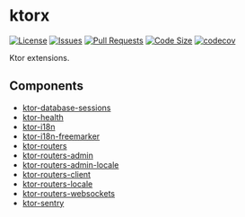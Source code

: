 # ktorx

[![License](https://img.shields.io/github/license/nathanfallet/ktorx)](LICENSE)
[![Issues](https://img.shields.io/github/issues/nathanfallet/ktorx)]()
[![Pull Requests](https://img.shields.io/github/issues-pr/nathanfallet/ktorx)]()
[![Code Size](https://img.shields.io/github/languages/code-size/nathanfallet/ktorx)]()
[![codecov](https://codecov.io/gh/nathanfallet/ktorx/graph/badge.svg?token=BSFuSRnPey)](https://codecov.io/gh/nathanfallet/ktorx)

Ktor extensions.

## Components

- [ktor-database-sessions](ktor-database-sessions/README.md)
- [ktor-health](ktor-health/README.md)
- [ktor-i18n](ktor-i18n/README.md)
- [ktor-i18n-freemarker](ktor-i18n-freemarker/README.md)
- [ktor-routers](ktor-routers/README.md)
- [ktor-routers-admin](ktor-routers-admin/README.md)
- [ktor-routers-admin-locale](ktor-routers-admin-locale/README.md)
- [ktor-routers-client](ktor-routers-client/README.md)
- [ktor-routers-locale](ktor-routers-locale/README.md)
- [ktor-routers-websockets](ktor-routers-websockets/README.md)
- [ktor-sentry](ktor-sentry/README.md)
